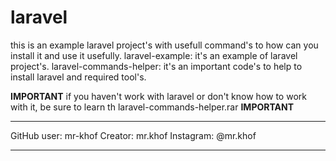 # laravel
this is an example laravel project's with usefull command's to how can you install it and use it usefully.
laravel-example: it's an example of laravel project's.
laravel-commands-helper: it's an important code's to help to install laravel and required tool's.

**IMPORTANT** if you haven't work with laravel or don't know how to work with it, be sure to learn th laravel-commands-helper.rar **IMPORTANT**

----------------------------

GitHub user: mr-khof
Creator: mr.khof
Instagram: @mr.khof

----------------------------
